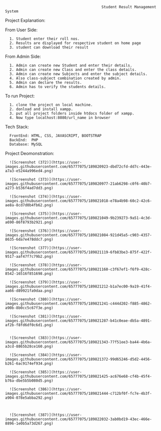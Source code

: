                                                 
                                                Student Result Management System
                                                
  Project Explanation:
  
  From User Side:
      
      1. Student enter their roll nos.
      2. Results are displayed for respective student on home page
      3. student can download their result
      
  From Admin Side:
      
      1. Admin can create new Student and enter their details.
      2. Admin can create new Class and enter the class details.
      3. Admin can create new Subjects and enter the subject details.
      4. Also class-subject combination created by admin.
      5. Admin can declare the results.
      6. Admin has to verify the students details.
      
  To run Project:
      
      1. clone the project on local machine.
      2. donload and install xampp.
      3. put all project folders inside htdocs folder of xampp.
      4. Now type localhost:8080/url_name in browser
      
  Tech Stack:
  
      FrontEnd: HTML, CSS, JAVASCRIPT, BOOTSTRAP
      BackEnd:  PHP
      Database: MySQL
      
      
  Project Deomonstration:
  
      

      ![Screenshot (372)](https://user-images.githubusercontent.com/65777075/189820923-dbd72cfd-dd7c-443e-a7a3-e5244a996ed4.png)

      ![Screenshot (373)](https://user-images.githubusercontent.com/65777075/189820977-21ab6298-c0f6-40b7-a273-b536f4ad7dd3.png)

      ![Screenshot (374)](https://user-images.githubusercontent.com/65777075/189821018-e78a4b98-60c2-42c6-ae8a-8cd7d0b4fb62.png)
      
      ![Screenshot (375)](https://user-images.githubusercontent.com/65777075/189821049-9b239273-9a51-4c3d-a690-86f8793b2921.png)
      
      ![Screenshot (376)](https://user-images.githubusercontent.com/65777075/189821084-921d45a5-c903-4357-8635-6da7e478ddc7.png)
      
      ![Screenshot (377)](https://user-images.githubusercontent.com/65777075/189821119-6fb83be3-875f-422f-9517-aaf47f7c79b2.png)
      
      ![Screenshot (378)](https://user-images.githubusercontent.com/65777075/189821160-c3f67ef1-f6f9-428c-8542-16516f851698.png)
      
      ![Screenshot (379)](https://user-images.githubusercontent.com/65777075/189821212-b1a7ec00-9a19-41f4-aa66-d89921fa9daa.png)
      
      ![Screenshot (380)](https://user-images.githubusercontent.com/65777075/189821241-c444d202-f885-4862-a90b-8b0cc5c67f3e.png)
      
      ![Screenshot (381)](https://user-images.githubusercontent.com/65777075/189821287-b41c0eae-db5a-4891-af2b-f8fd6df0c6d1.png)
      
            
      ![Screenshot (383)](https://user-images.githubusercontent.com/65777075/189821343-77f51ee3-ba44-4b6a-a3cd-8865b28ce160.png)
      
      ![Screenshot (384)](https://user-images.githubusercontent.com/65777075/189821372-99d65246-d5d2-4456-b261-6ac9174ef934.png)
      
      ![Screenshot (385)](https://user-images.githubusercontent.com/65777075/189821425-ac676e68-cf4b-45f4-b76a-dbe5b5b080d5.png)
      
      ![Screenshot (386)](https://user-images.githubusercontent.com/65777075/189821444-c712bf0f-fc7e-4b3f-a904-078e5abba292.png)



      ![Screenshot (387)](https://user-images.githubusercontent.com/65777075/189822032-3ab0bd19-43ec-466e-8896-1e0b5a73d267.png)










  

